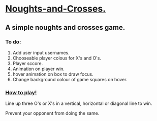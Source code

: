 <h1> <ins> Noughts-and-Crosses. </ins> </h1>
<h2>A simple noughts and crosses game. </h2>
<h3>To do: </h3>
<ol>
  <li> Add user input usernames.</li> 
  <li> Chooseable player colous for X's and O's.</li>
  <li> Player sccore. </li>
  <li> Animation on player win. </li>
  <li> hover animation on box to draw focus.</li>
  <li> Change background colour of game squares on hover. </li>
</ol>

<h3> <ins> How to play! </ins> </h3>

  <p>Line up three O's or X's in a vertical, horizontal or diagonal line to win. </p> 
  <p> Prevent your opponent from doing the same. </p>

